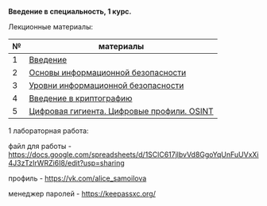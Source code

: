 **Введение в специальность, 1 курс.**

Лекционные материалы: 

| №   | материалы                                                                                                                                                                                                                                                                                                                                                      |
|-----|----------------------------------------------------------------------------------------------------------------------------------------------------------------------------------------------------------------------------------------------------------------------------------------------------------------------------------------------------------------|
| 1   | [Введение](https://github.com/itsecd/introduction-infosec/blob/main/lectures/1%20-%20%D0%92%D0%B2%D0%B5%D0%B4%D0%B5%D0%BD%D0%B8%D0%B5.pdf)                                                                                                                                                                                                                              |
| 2   | [Основы информационной безопасности](https://github.com/itsecd/introduction-infosec/blob/d4b5eb1b567e0dbd7234dad69c674cab0c6c2e05/lectures/2%20-%20%D0%9E%D1%81%D0%BD%D0%BE%D0%B2%D1%8B%20%D0%B8%D0%BD%D1%84%D0%BE%D1%80%D0%BC%D0%B0%D1%86%D0%B8%D0%BE%D0%BD%D0%BD%D0%BE%D0%B9%20%D0%B1%D0%B5%D0%B7%D0%BE%D0%BF%D0%B0%D1%81%D0%BD%D0%BE%D1%81%D1%82%D0%B8.pdf) |
| 3   | [Уровни информационной безопасности](https://github.com/itsecd/introduction-infosec/blob/main/lectures/3%20-%20%D0%A3%D1%80%D0%BE%D0%B2%D0%BD%D0%B8%20%D0%B8%D0%BD%D1%84%D0%BE%D1%80%D0%BC%D0%B0%D1%86%D0%B8%D0%BE%D0%BD%D0%BD%D0%BE%D0%B9%20%D0%B1%D0%B5%D0%B7%D0%BE%D0%BF%D0%B0%D1%81%D0%BD%D0%BE%D1%81%D1%82%D0%B8.pdf)                                                                                                                                                                                                                                                                                                                         |
| 4   | [Введение в криптографию](https://github.com/itsecd/introduction-infosec/blob/main/lectures/4%20-%20%D0%92%D0%B2%D0%B5%D0%B4%D0%B5%D0%BD%D0%B8%D0%B5%20%D0%B2%20%D0%BA%D1%80%D0%B8%D0%BF%D1%82%D0%BE%D0%B3%D1%80%D0%B0%D1%84%D0%B8%D1%8E.pdf)                                                                                                                                                                                                                                                                                                                                    |
| 5   | [Цифровая гигиента. Цифровые профили. OSINT](https://github.com/itsecd/introduction-infosec/blob/main/lectures/5%20-%20%D0%A6%D0%B8%D1%84%D1%80%D0%BE%D0%B2%D0%B0%D1%8F%20%D0%B3%D0%B8%D0%B3%D0%B8%D0%B5%D0%BD%D1%82%D0%B0.%20%D0%A6%D0%B8%D1%84%D1%80%D0%BE%D0%B2%D1%8B%D0%B5%20%D0%BF%D1%80%D0%BE%D1%84%D0%B8%D0%BB%D0%B8.%20OSINT.pdf)



1 лабораторная работа: 

файл для работы - https://docs.google.com/spreadsheets/d/1SClC617jlbvVd8GgoYqUnFuUVxXi4J3zTzIrWRZi6I8/edit?usp=sharing

профиль - https://vk.com/alice_samoilova

менеджер паролей - https://keepassxc.org/


